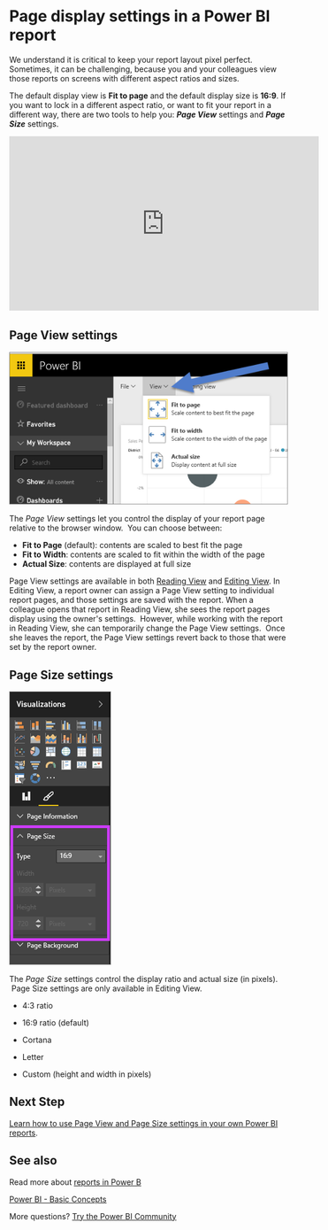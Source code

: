 ﻿<properties
   pageTitle="Page display settings in a Power BI report"
   description="Page display settings in a Power BI report"
   services="powerbi"
   documentationCenter=""
   authors="mihart"
   manager="mblythe"
   backup=""
   editor=""
   tags=""
   featuredVideoId="5tg-OXzxe2g"
   qualityFocus="monitoring"
   qualityDate=""/>

<tags
   ms.service="powerbi"
   ms.devlang="NA"
   ms.topic="article"
   ms.tgt_pltfrm="NA"
   ms.workload="powerbi"
   ms.date="01/20/2017"
   ms.author="mihart"/>

# Page display settings in a Power BI report

We understand it is critical to keep your report layout pixel perfect. Sometimes, it can be challenging, because you and your colleagues view those reports on screens with different aspect ratios and sizes. 

The default display view is **Fit to page** and the default display size is **16:9**. If you want to lock in a different aspect ratio, or want to fit your report in a different way, there are two tools to help you: ***Page View*** settings and ***Page Size*** settings.

<iframe width="560" height="315" src="https://www.youtube.com/embed/5tg-OXzxe2g" frameborder="0" allowfullscreen></iframe>


## Page View settings

![](media/powerbi-service-change-report-display-settings/pbi-change-page-view.png)



The *Page View* settings let you control the display of your report page relative to the browser window.  You can choose between:

-   **Fit to Page** (default): contents are scaled to best fit the page
-   **Fit to Width**: contents are scaled to fit within the width of the page
-   **Actual Size**: contents are displayed at full size

Page View settings are available in both [Reading View](powerbi-service-interact-with-a-report-in-reading-view.md) and [Editing View](powerbi-service-interact-with-a-report-in-editing-view.md). In Editing View, a report owner can assign a Page View setting to individual report pages, and those settings are saved with the report. When a colleague opens that report in Reading View, she sees the report pages display using the owner's settings.  However, while working with the report in Reading View, she can temporarily change the Page View settings.  Once she leaves the report, the Page View settings revert back to those that were set by the report owner.

## Page Size settings

![](media/powerbi-service-change-report-display-settings/pbi-change-page-size.png)

The *Page Size* settings control the display ratio and actual size (in pixels).  Page Size settings are only available in Editing View.

-   4:3 ratio

-   16:9 ratio (default)

-   Cortana

-   Letter

-   Custom (height and width in pixels)

## Next Step

[Learn how to use Page View and Page Size settings in your own Power BI reports](powerbi-service-tutorial-change-report-display-settings.md).

## See also

Read more about [reports in Power B](powerbi-service-reports.md)

[Power BI - Basic Concepts](powerbi-service-basic-concepts.md)

More questions? [Try the Power BI Community](http://community.powerbi.com/)
